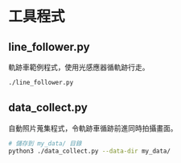 # 工具程式

## line\_follower.py

軌跡車範例程式，使用光感應器循軌跡行走。

```sh
./line_follower.py
```

## data\_collect.py

自動照片蒐集程式，令軌跡車循跡前進同時拍攝畫面。

```sh
# 儲存到 my_data/ 目錄
python3 ./data_collect.py --data-dir my_data/
```


